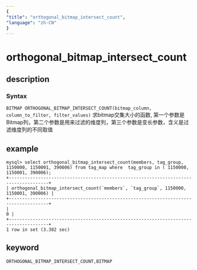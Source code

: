 ```yaml
---
{
"title": "orthogonal_bitmap_intersect_count",
"language": "zh-CN"
}
---
```


<!-- 
Licensed to the Apache Software Foundation (ASF) under one
or more contributor license agreements.  See the NOTICE file
distributed with this work for additional information
regarding copyright ownership.  The ASF licenses this file
to you under the Apache License, Version 2.0 (the
"License"); you may not use this file except in compliance
with the License.  You may obtain a copy of the License at
  http://www.apache.org/licenses/LICENSE-2.0
Unless required by applicable law or agreed to in writing,
software distributed under the License is distributed on an
"AS IS" BASIS, WITHOUT WARRANTIES OR CONDITIONS OF ANY
KIND, either express or implied.  See the License for the
specific language governing permissions and limitations
under the License.
-->

# orthogonal_bitmap_intersect_count
## description
### Syntax

`BITMAP ORTHOGONAL_BITMAP_INTERSECT_COUNT(bitmap_column, column_to_filter, filter_values)`
求bitmap交集大小的函数, 第一个参数是Bitmap列，第二个参数是用来过滤的维度列，第三个参数是变长参数，含义是过滤维度列的不同取值

## example

```
mysql> select orthogonal_bitmap_intersect_count(members, tag_group, 1150000, 1150001, 390006) from tag_map where  tag_group in ( 1150000, 1150001, 390006);
+-------------------------------------------------------------------------------------+
| orthogonal_bitmap_intersect_count(`members`, `tag_group`, 1150000, 1150001, 390006) |
+-------------------------------------------------------------------------------------+
|                                                                                   0 |
+-------------------------------------------------------------------------------------+
1 row in set (3.382 sec)
```

## keyword

    ORTHOGONAL_BITMAP_INTERSECT_COUNT,BITMAP
